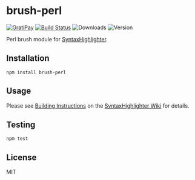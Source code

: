 # brush-perl

[![GratiPay](https://img.shields.io/gratipay/user/alexgorbatchev.svg)](https://gratipay.com/alexgorbatchev/)
[![Build Status](https://travis-ci.org/syntaxhighlighter/brush-perl.svg)](https://travis-ci.org/syntaxhighlighter/brush-perl)
![Downloads](https://img.shields.io/npm/dm/brush-perl.svg)
![Version](https://img.shields.io/npm/v/brush-perl.svg)

Perl brush module for [SyntaxHighlighter](https://github.com/syntaxhighlighter/syntaxhighlighter).

## Installation

```
npm install brush-perl
```

## Usage

Please see [Building Instructions](https://github.com/syntaxhighlighter/syntaxhighlighter/wiki/Building) on the [SyntaxHighlighter Wiki](https://github.com/syntaxhighlighter/syntaxhighlighter/wiki) for details.

## Testing

```
npm test
```

## License

MIT
